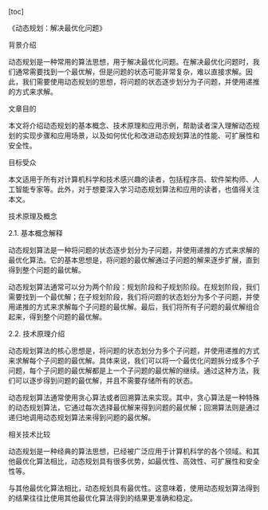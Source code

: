 
[toc]                    
                
                
《动态规划：解决最优化问题》

背景介绍

动态规划是一种常用的算法思想，用于解决最优化问题。在解决最优化问题时，我们通常需要找到一个最优解，但是问题的状态可能非常复杂，难以直接求解。因此，我们需要使用动态规划的思想，将问题的状态逐步划分为子问题，并使用递推的方式来求解。

文章目的

本文将介绍动态规划的基本概念、技术原理和应用示例，帮助读者深入理解动态规划的实现步骤和应用场景，以及如何优化和改进动态规划算法的性能、可扩展性和安全性。

目标受众

本文适用于所有对计算机科学和技术感兴趣的读者，包括程序员、软件架构师、人工智能专家等。此外，对于想要深入学习动态规划算法和应用的读者，也值得关注本文。

技术原理及概念

2.1. 基本概念解释

动态规划算法是一种将问题的状态逐步划分为子问题，并使用递推的方式来求解的最优化算法。它的基本思想是，将问题的最优解通过子问题的解来逐步扩展，直到得到整个问题的最优解。

动态规划算法通常可以分为两个阶段：规划阶段和子规划阶段。在规划阶段，我们需要找到一个最优解；在子规划阶段，我们将问题的状态划分为多个子问题，并使用递推的方式来求解每个子问题的最优解。最后，我们将所有子问题的最优解组合起来，得到整个问题的最优解。

2.2. 技术原理介绍

动态规划算法的核心思想是，将问题的状态划分为多个子问题，并使用递推的方式来求解每个子问题的最优解。具体来说，我们可以将一个最优化问题拆分成多个子问题，每个子问题的最优解都是上一个子问题的最优解的继续。通过这种方法，我们可以逐步得到问题的最优解，并且不需要存储所有的状态。

动态规划算法通常使用贪心算法或者回溯算法来实现。其中，贪心算法是一种特殊的动态规划算法，它通过每次选择最优解来得到问题的最优解；回溯算法则是通过递归地调用动态规划算法来得到问题的最优解。

相关技术比较

动态规划是一种经典的算法思想，已经被广泛应用于计算机科学的各个领域。和其他最优化算法相比，动态规划具有很多优势，如最优性、高效性、可扩展性和安全性等。

与其他最优化算法相比，动态规划具有最优性。这意味着，使用动态规划算法得到的结果往往比使用其他最优化算法得到的结果更准确和稳定。

